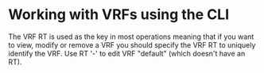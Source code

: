 Working with VRFs using the CLI
===============================
The VRF RT is used as the key in most operations meaning that if you want to view, modify or remove a VRF you should specify the VRF RT to uniquely identify the VRF. Use RT '-' to edit VRF "default" (which doesn't have an RT).











